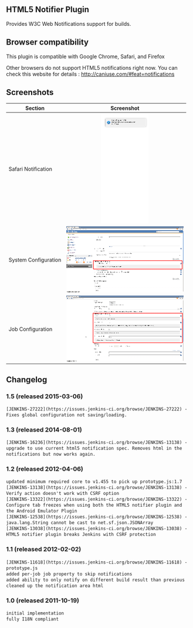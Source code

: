 ## HTML5 Notifier Plugin

Provides W3C Web Notifications support for builds.

## Browser compatibility

This plugin is compatible with Google Chrome, Safari, and Firefox

Other browsers do not support HTML5 notifications right now. You can check this website for details : http://caniuse.com/#feat=notifications

## Screenshots

| Section       | Screenshot    |
| ------------- |:-------------:|
| Safari Notification | ![Safari Notification](./docs/screenshot-notifications-1.3.png "Safari Notification") |
| System Configuration | ![System Configuration](./docs/screenshot-job-configure-1.1.png "System Configuration") |
| Job Configuration | ![Job Configuration](./docs/screenshot-configure-1.1.png "Job Configuration") |

## Changelog

### 1.5 (released 2015-03-06)

    [JENKINS-27222](https://issues.jenkins-ci.org/browse/JENKINS-27222) - Fixes global configuration not saving/loading.

### 1.3 (released 2014-08-01)

    [JENKINS-16236](https://issues.jenkins-ci.org/browse/JENKINS-13138) - upgrade to use current html5 notification spec. Removes html in the notifications but now works again.

### 1.2 (released 2012-04-06)

    updated minimum required core to v1.455 to pick up prototype.js:1.7
    [JENKINS-13138](https://issues.jenkins-ci.org/browse/JENKINS-13138) - Verify action doesn't work with CSRF option
    [JENKINS-13322](https://issues.jenkins-ci.org/browse/JENKINS-13322) - Configure tab freezes when using both the HTML5 notifier plugin and the Android Emulator Plugin
    [JENKINS-12538](https://issues.jenkins-ci.org/browse/JENKINS-12538) - java.lang.String cannot be cast to net.sf.json.JSONArray
    [JENKINS-13038](https://issues.jenkins-ci.org/browse/JENKINS-13038) - HTML5 notifier plugin breaks Jenkins with CSRF protection

### 1.1 (released 2012-02-02)

    [JENKINS-11618](https://issues.jenkins-ci.org/browse/JENKINS-11618) - prototype.js
    added per-job job property to skip notifications
    added ability to only notify on different build result than previous
    cleaned up the notification area html

### 1.0 (released 2011-10-19)

    initial implementation
    fully I18N compliant

